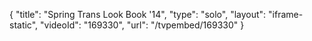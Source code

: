 {
    "title": "Spring Trans Look Book '14",
    "type": "solo",
    "layout": "iframe-static",
    "videoId": "169330",
    "url": "\/tvpembed\/169330"
}